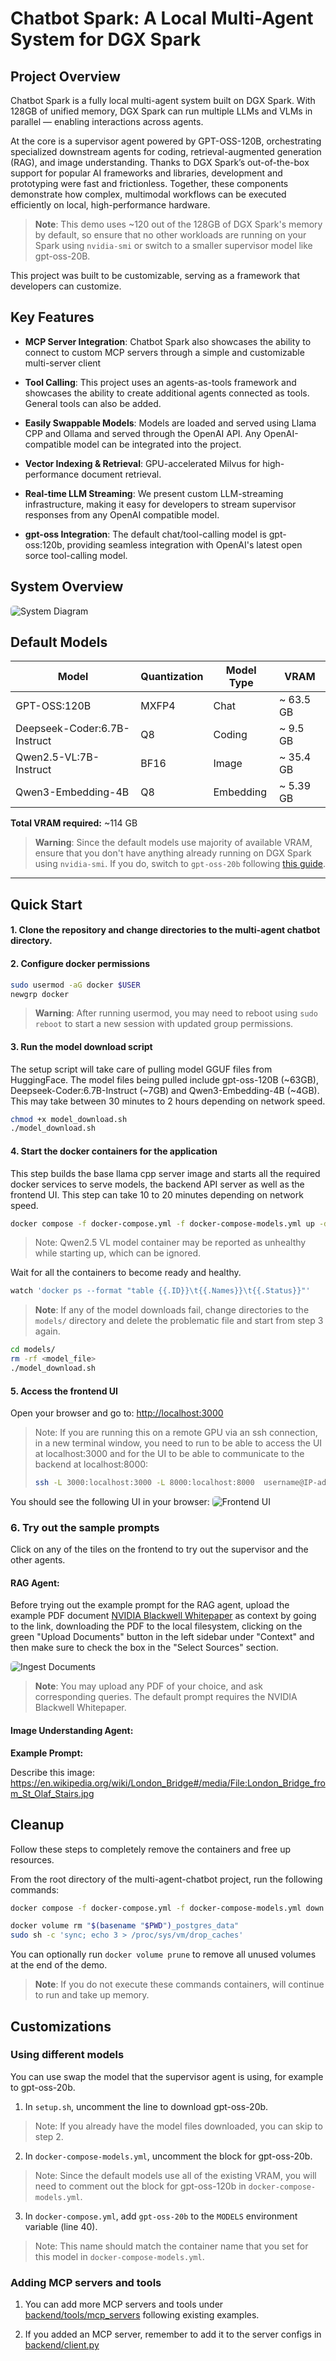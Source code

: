 # Chatbot Spark: A Local Multi-Agent System for DGX Spark 

## Project Overview

Chatbot Spark is a fully local multi-agent system built on DGX Spark. With 128GB of unified memory, DGX Spark can run multiple LLMs and VLMs in parallel — enabling interactions across agents. 

At the core is a supervisor agent powered by GPT-OSS-120B, orchestrating specialized downstream agents for coding, retrieval-augmented generation (RAG), and image understanding. Thanks to DGX Spark’s out-of-the-box support for popular AI frameworks and libraries, development and prototyping were fast and frictionless. Together, these components demonstrate how complex, multimodal workflows can be executed efficiently on local, high-performance hardware.

> **Note**: This demo uses ~120 out of the 128GB of DGX Spark's memory by default, so ensure that no other workloads are running on your Spark using `nvidia-smi` or switch to a smaller supervisor model like gpt-oss-20B.

This project was built to be customizable, serving as a framework that developers can customize. 

## Key Features
  - **MCP Server Integration**: Chatbot Spark also showcases the ability to connect to custom MCP servers through a simple and customizable multi-server client

  - **Tool Calling**: This project uses an agents-as-tools framework and showcases the ability to create additional agents connected as tools. General tools can also be added.

  - **Easily Swappable Models**: Models are loaded and served using Llama CPP and Ollama and served through the OpenAI API. Any OpenAI-compatible model can be integrated into the project.

  - **Vector Indexing & Retrieval**: GPU-accelerated Milvus for high-performance document retrieval.

  - **Real-time LLM Streaming**: We present custom LLM-streaming infrastructure, making it easy for developers to stream supervisor responses from any OpenAI compatible model. 

  - **gpt-oss Integration**: The default chat/tool-calling model is gpt-oss:120b, providing seamless integration with OpenAI's latest open sorce tool-calling model.


## System Overview
<img src="assets/system-diagram.png" alt="System Diagram" style="max-width:600px;border-radius:5px;justify-content:center">

## Default Models
| Model                        | Quantization | Model Type | VRAM        |
|------------------------------|--------------|------------|-------------|
| GPT-OSS:120B                 | MXFP4        | Chat       | ~ 63.5 GB   |
| Deepseek-Coder:6.7B-Instruct | Q8           | Coding     | ~ 9.5  GB   |
| Qwen2.5-VL:7B-Instruct       | BF16         | Image      | ~ 35.4 GB   |
| Qwen3-Embedding-4B           | Q8           | Embedding  | ~ 5.39 GB   |

**Total VRAM required:** ~114 GB

> **Warning**:
> Since the default models use majority of available VRAM, ensure that you don't have anything already running on DGX Spark using `nvidia-smi`. If you do, switch to `gpt-oss-20b` following [this guide](#using-different-models).

---

## Quick Start
#### 1. Clone the repository and change directories to the multi-agent chatbot directory.

#### 2. Configure docker permissions
```bash
sudo usermod -aG docker $USER
newgrp docker
```

> **Warning**: After running usermod, you may need to reboot using `sudo reboot` to start a new
> session with updated group permissions.

#### 3. Run the model download script
The setup script will take care of pulling model GGUF files from HuggingFace. The model files being pulled include gpt-oss-120B (~63GB), Deepseek-Coder:6.7B-Instruct (~7GB) and Qwen3-Embedding-4B (~4GB). This may take between 30 minutes to 2 hours depending on network speed.
```bash
chmod +x model_download.sh
./model_download.sh
```

#### 4. Start the docker containers for the application
This step builds the base llama cpp server image and starts all the required docker services to serve models, the backend API server as well as the frontend UI. This step can take 10 to 20 minutes depending on network speed.
```bash
docker compose -f docker-compose.yml -f docker-compose-models.yml up -d --build
```
> Note: Qwen2.5 VL model container may be reported as unhealthy while starting up, which can be ignored.

Wait for all the containers to become ready and healthy. 
```bash
watch 'docker ps --format "table {{.ID}}\t{{.Names}}\t{{.Status}}"'
```

>**Note**: If any of the model downloads fail, change directories to the `models/` directory and delete the problematic file and start from step 3 again.
```bash
cd models/
rm -rf <model_file>
./model_download.sh
```

#### 5. Access the frontend UI

Open your browser and go to: [http://localhost:3000](http://localhost:3000)

> Note:  If you are running this on a remote GPU via an ssh connection, in a new terminal window, you need to run to be able to access the UI at localhost:3000 and for the UI to be able to communicate to the backend at localhost:8000:
>```bash
> ssh -L 3000:localhost:3000 -L 8000:localhost:8000  username@IP-address
>```

You should see the following UI in your browser:
<img src="assets/multi-agent-chatbot.png" alt="Frontend UI" style="max-width:600px;border-radius:5px;justify-content:center">

### 6. Try out the sample prompts
Click on any of the tiles on the frontend to try out the supervisor and the other agents.

#### RAG Agent:
Before trying out the example prompt for the RAG agent, upload the example PDF document [NVIDIA Blackwell Whitepaper](https://images.nvidia.com/aem-dam/Solutions/geforce/blackwell/nvidia-rtx-blackwell-gpu-architecture.pdf) as context by going to the link, downloading the PDF to the local filesystem, clicking on the green "Upload Documents" button in the left sidebar under "Context" and then make sure to check the box in the "Select Sources" section.

<img src="assets/document-ingestion.png" alt="Ingest Documents" style="max-width:300px;border-radius:5px;justify-content:center">

> **Note**: You may upload any PDF of your choice, and ask corresponding queries. The default prompt requires the NVIDIA Blackwell Whitepaper.

#### Image Understanding Agent:

**Example Prompt:**

Describe this image: https://en.wikipedia.org/wiki/London_Bridge#/media/File:London_Bridge_from_St_Olaf_Stairs.jpg


## Cleanup

Follow these steps to completely remove the containers and free up resources.

From the root directory of the multi-agent-chatbot project, run the following commands:

```bash
docker compose -f docker-compose.yml -f docker-compose-models.yml down

docker volume rm "$(basename "$PWD")_postgres_data"
sudo sh -c 'sync; echo 3 > /proc/sys/vm/drop_caches'
```
You can optionally run `docker volume prune` to remove all unused volumes at the end of the demo.
> **Note**: If you do not execute these commands containers, will continue to run and take up memory.

## Customizations

### Using different models

You can use swap the model that the supervisor agent is using, for example to gpt-oss-20b.

1. In `setup.sh`, uncomment the line to download gpt-oss-20b.
> Note: If you already have the model files downloaded, you can skip to step 2.
2. In `docker-compose-models.yml`, uncomment the block for gpt-oss-20b. 
> Note: Since the default models use all of the existing VRAM, you will need to comment out the block for gpt-oss-120b in `docker-compose-models.yml`.
3. In `docker-compose.yml`, add `gpt-oss-20b` to the `MODELS` environment variable (line 40).
> Note: This name should match the container name that you set for this model in `docker-compose-models.yml`.

### Adding MCP servers and tools

1. You can add more MCP servers and tools under [backend/tools/mcp_servers](backend/tools/mcp_servers/) following existing examples.

2. If you added an MCP server, remember to add it to the server configs in [backend/client.py](backend/client.py)
